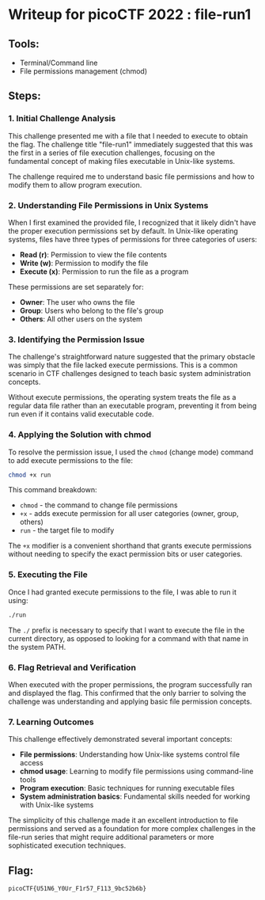 # Writeup for picoCTF 2022 : file-run1

## Tools:
- Terminal/Command line
- File permissions management (chmod)

## Steps:

### 1. Initial Challenge Analysis
This challenge presented me with a file that I needed to execute to obtain the flag. The challenge title "file-run1" immediately suggested that this was the first in a series of file execution challenges, focusing on the fundamental concept of making files executable in Unix-like systems.

The challenge required me to understand basic file permissions and how to modify them to allow program execution.

### 2. Understanding File Permissions in Unix Systems
When I first examined the provided file, I recognized that it likely didn't have the proper execution permissions set by default. In Unix-like operating systems, files have three types of permissions for three categories of users:

- **Read (r)**: Permission to view the file contents
- **Write (w)**: Permission to modify the file
- **Execute (x)**: Permission to run the file as a program

These permissions are set separately for:
- **Owner**: The user who owns the file
- **Group**: Users who belong to the file's group
- **Others**: All other users on the system

### 3. Identifying the Permission Issue
The challenge's straightforward nature suggested that the primary obstacle was simply that the file lacked execute permissions. This is a common scenario in CTF challenges designed to teach basic system administration concepts.

Without execute permissions, the operating system treats the file as a regular data file rather than an executable program, preventing it from being run even if it contains valid executable code.

### 4. Applying the Solution with chmod
To resolve the permission issue, I used the `chmod` (change mode) command to add execute permissions to the file:

```bash
chmod +x run
```

This command breakdown:
- `chmod` - the command to change file permissions
- `+x` - adds execute permission for all user categories (owner, group, others)
- `run` - the target file to modify

The `+x` modifier is a convenient shorthand that grants execute permissions without needing to specify the exact permission bits or user categories.

### 5. Executing the File
Once I had granted execute permissions to the file, I was able to run it using:

```bash
./run
```

The `./` prefix is necessary to specify that I want to execute the file in the current directory, as opposed to looking for a command with that name in the system PATH.

### 6. Flag Retrieval and Verification
When executed with the proper permissions, the program successfully ran and displayed the flag. This confirmed that the only barrier to solving the challenge was understanding and applying basic file permission concepts.

### 7. Learning Outcomes
This challenge effectively demonstrated several important concepts:
- **File permissions**: Understanding how Unix-like systems control file access
- **chmod usage**: Learning to modify file permissions using command-line tools
- **Program execution**: Basic techniques for running executable files
- **System administration basics**: Fundamental skills needed for working with Unix-like systems

The simplicity of this challenge made it an excellent introduction to file permissions and served as a foundation for more complex challenges in the file-run series that might require additional parameters or more sophisticated execution techniques.

## Flag:
```picoCTF{U51N6_Y0Ur_F1r57_F113_9bc52b6b}```
